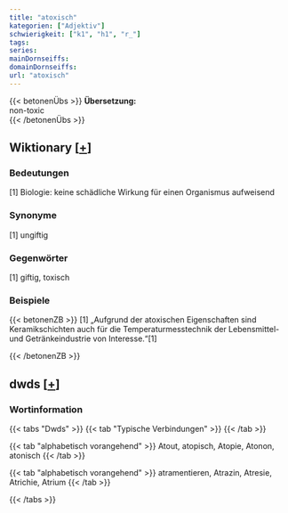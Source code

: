 ```yaml
---
title: "atoxisch"
kategorien: ["Adjektiv"]
schwierigkeit: ["k1", "h1", "r_"]
tags:
series:
mainDornseiffs:
domainDornseiffs:
url: "atoxisch"
---
```


{{< betonenÜbs >}}
**Übersetzung:**  
non-toxic  
{{< /betonenÜbs >}}

## Wiktionary [[+](https://de.wiktionary.org/wiki/atoxisch)]

### Bedeutungen
[1] Biologie: keine schädliche Wirkung für einen Organismus aufweisend  

### Synonyme
[1] ungiftig  

### Gegenwörter
[1] giftig, toxisch  

### Beispiele
{{< betonenZB >}}
[1] „Aufgrund der atoxischen Eigenschaften sind Keramikschichten auch für die Temperaturmesstechnik der Lebensmittel- und Getränkeindustrie von Interesse.“[1]  

{{< /betonenZB >}}


## dwds [[+](https://www.dwds.de/wb/atoxisch)]

### Wortinformation
{{< tabs "Dwds" >}}
{{< tab "Typische Verbindungen" >}}
{{< /tab >}}

{{< tab "alphabetisch vorangehend" >}}
Atout, atopisch, Atopie, Atonon, atonisch
{{< /tab >}}

{{< tab "alphabetisch vorangehend" >}}
atramentieren, Atrazin, Atresie, Atrichie, Atrium
{{< /tab >}}

{{< /tabs >}}

